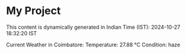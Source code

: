 # My Project

This content is dynamically generated in Indian Time (IST): 2024-10-27 18:32:20 IST


Current Weather in Coimbatore:
Temperature: 27.88 °C
Condition: haze
